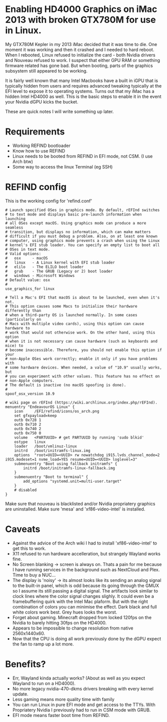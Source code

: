 # Enabling HD4000 Graphics on iMac 2013 with broken GTX780M for use in Linux. 

My GTX780M Kepler in my 2013 iMac decided that it was time to die. One moment it was working and then it crashed and I needed to hard reboot. When I rebooted, Linux refused to initialize the card - both Nvidia drivers and Nouveau refused to work. I suspect that either GPU RAM or something firmware related has gone bad. But when booting, parts of the graphics subsystem still appeared to be working. 

It is fairly well known that many Intel Macbooks have a built in iGPU that is typically hidden from users and requires advanced tweaking typically at the EFI level to expose it to operating systems. Turns out that my iMac has a hidden Intel HD4000 as well. This is the basic steps to enable it in the event your Nvidia dGPU kicks the bucket. 

These are quick notes I will write something up later. 

# Requirements
* Working REFIND bootloader
* Know how to use REFIND
* Linux needs to be booted from REFIND in EFI mode, not CSM. (I use Arch btw)
* Some way to access the linux Terminal (eg SSH)

# REFIND config

This is the working config for 'refind.conf'

```
# Launch specified OSes in graphics mode. By default, rEFInd switches
# to text mode and displays basic pre-launch information when launching
# all OSes except macOS. Using graphics mode can produce a more seamless
# transition, but displays no information, which can make matters
# difficult if you must debug a problem. Also, on at least one known
# computer, using graphics mode prevents a crash when using the Linux
# kernel's EFI stub loader. You can specify an empty list to boot all
# OSes in text mode.
# Valid options:
#   osx     - macOS
#   linux   - A Linux kernel with EFI stub loader
#   elilo   - The ELILO boot loader
#   grub    - The GRUB (Legacy or 2) boot loader
#   windows - Microsoft Windows
# Default value: osx
#
use_graphics_for linux

# Tell a Mac's EFI that macOS is about to be launched, even when it's not.
# This option causes some Macs to initialize their hardware differently than
# when a third-party OS is launched normally. In some cases (particularly on
# Macs with multiple video cards), using this option can cause hardware to
# work that would not otherwise work. On the other hand, using this option
# when it is not necessary can cause hardware (such as keyboards and mice) to
# become inaccessible. Therefore, you should not enable this option if your
# non-Apple OSes work correctly; enable it only if you have problems with
# some hardware devices. When needed, a value of "10.9" usually works, but
# you can experiment with other values. This feature has no effect on
# non-Apple computers.
# The default is inactive (no macOS spoofing is done).
#
spoof_osx_version 10.9

# wiki page on rEFInd (https://wiki.archlinux.org/index.php/rEFInd).
menuentry "EndeavourOS Linux" {
    icon     /EFI/refind/icons/os_arch.png
    set gfxpayload=keep
    outb 0x728 1
    outb 0x710 2
    outb 0x740 2
    outb 0x750 0
    volume   <PARTUUID> # get PARTUUID by running 'sudo blkid'
    ostype   linux
    loader   /boot/vmlinuz-linux
    initrd   /boot/initramfs-linux.img
    options  "root=UUID=<UUID> rw nowatchdog i915.lvds_channel_mode=2 i915.modeset=1 nvme_load=YES resume=UUID=<UUID> loglevel=3"
    submenuentry "Boot using fallback initramfs" {
        initrd /boot/initramfs-linux-fallback.img
    }
    submenuentry "Boot to terminal" {
        add_options "systemd.unit=multi-user.target"
    }
    # disabled
}

```
Make sure that nouveau is blacklisted and/or Nvidia propriatery graphics are uninstalled.
Make sure 'mesa' and 'xf86-video-intel' is installed. 


# Caveats
* Against the advice of the Arch wiki I had to install 'xf86-video-intel' to get this to work. 
* X11 refused to run hardware accelleration, but strangely Wayland works fine.
* No Screen blanking -> screen is always on. Thats a pain for me because I have running services in the background such as NextCloud and Plex. Time to buy a NUC... 
* The display is 'noisy' -> its almost looks like its sending an analog signal to the built-in panel, which is odd because its going through the GMUX so I assume its still passing a digital signal. The artifacts look similar to clock lines where the color signal changes slighly. It could even be a framebuffering quirk with the Intel Mac plaform. But with the right combination of colors you can minimise the effect. Dark black and full white colors work best. Grey hues looks the worst. 
* Forget about gaming. Minecraft dropped from locked 120fps on the Nvidia to barely hitting 30fps on the HD4000.
* Appears to be impossible to change resolution from native 2560x1440x60.
* Now that the CPU is doing all work previously done by the dGPU expect the fan to ramp up a lot more.
  
# Benefits?
* Err, Wayland kinda actually works? (About as well as you expect Wayland to run on a HD4000).
* No more legacy nvidia-470-dkms drivers breaking with every kernel update. 
* Less gaming means more quality time with family
* You can run Linux in pure EFI mode and get access to the TTYs. With Propriatery Nvidia I previously had to run in CSM mode with GRUB.
* EFI mode means faster boot time from REFIND. 


